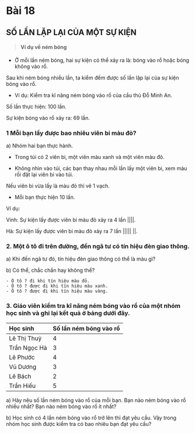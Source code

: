 # Bài 18

## SỐ LẦN LẶP LẠI CỦA MỘT SỰ KIỆN

> #### Ví dụ về ném bóng
- Ở mỗi lần ném bóng, hai sự kiện có thể xảy ra là: bóng vào rổ hoặc bóng không vào rổ.

Sau khi ném bóng nhiều lần, ta kiểm đếm được số lần lặp lại của sự kiện bóng vào rổ.

- Ví dụ: Kiểm tra kĩ năng ném bóng vào rổ của cầu thủ Đỗ Minh An.

Số lần thực hiện: 100 lần.

Sự kiện bóng vào rổ xảy ra: 69 lần.


### 1 Mỗi bạn lấy được bao nhiêu viên bi màu đỏ?

a) Nhóm hai bạn thực hành.


- Trong túi có 2 viên bi, một viên màu xanh và một viên màu đỏ.


- Không nhìn vào túi, các bạn thay nhau mỗi lần lấy một viên bi, xem màu rồi đặt lại viên bi vào túi.


Nếu viên bi vừa lấy là màu đỏ thì vẽ 1 vạch.


- Mỗi bạn thực hiện 10 lần.


Ví dụ:


Vinh: Sự kiện lấy được viên bi màu đỏ xảy ra 4 lần ||||.


Hà: Sự kiện lấy được viên bi màu đỏ xảy ra 7 lần ||||| ||.


### 2. Một ô tô đi trên đường, đến ngã tư có tín hiệu đèn giao thông.
a) Khi đến ngã tư đó, tín hiệu đèn giao thông có thể là màu gì?

b) Có thể, chắc chắn hay không thể?

    - Ô tô ? đi khi tín hiệu màu đỏ.
    - Ô tô ? được đi khi tín hiệu màu xanh.
    - Ô tô ? được đi khi tín hiệu màu vàng.

### 3. Giáo viên kiểm tra kĩ năng ném bóng vào rổ của một nhóm học sinh và ghi lại kết quả ở bảng dưới đây.

| Học sinh    | Số lần ném bóng vào rổ |
| :---------- | :------------------ |
| Lê Thị Thuỷ | 4                |
| Trần Ngọc Hà | 3                |
| Lê Phước    | 4                |
| Vũ Dương   | 3               |
| Lê Bách     | 2                 |
| Trần Hiếu   | 5           |

a) Hãy nêu số lần ném bóng vào rổ của mỗi bạn. Bạn nào ném bóng vào rổ nhiều nhất? Bạn nào ném bóng vào rổ ít nhất?

b) Học sinh có 4 lần ném bóng vào rổ trở lên thì đạt yêu cầu. Vậy trong nhóm học sinh được kiểm tra có bao nhiêu bạn đạt yêu cầu?
